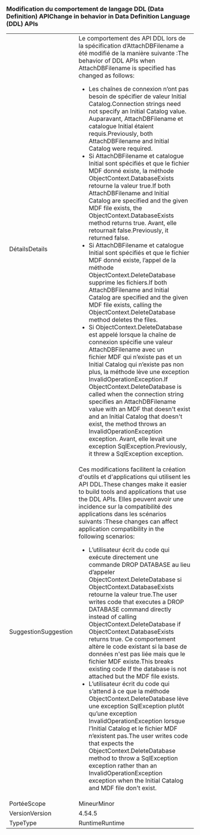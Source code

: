 ### <a name="change-in-behavior-in-data-definition-language-ddl-apis"></a><span data-ttu-id="74795-101">Modification du comportement de langage DDL (Data Definition) API</span><span class="sxs-lookup"><span data-stu-id="74795-101">Change in behavior in Data Definition Language (DDL) APIs</span></span>

|   |   |
|---|---|
|<span data-ttu-id="74795-102">Détails</span><span class="sxs-lookup"><span data-stu-id="74795-102">Details</span></span>|<span data-ttu-id="74795-103">Le comportement des API DDL lors de la spécification d’AttachDBFilename a été modifié de la manière suivante :</span><span class="sxs-lookup"><span data-stu-id="74795-103">The behavior of DDL APIs when AttachDBFilename is specified has changed as follows:</span></span><ul><li><span data-ttu-id="74795-104">Les chaînes de connexion n’ont pas besoin de spécifier de valeur Initial Catalog.</span><span class="sxs-lookup"><span data-stu-id="74795-104">Connection strings need not specify an Initial Catalog value.</span></span> <span data-ttu-id="74795-105">Auparavant, AttachDBFilename et catalogue Initial étaient requis.</span><span class="sxs-lookup"><span data-stu-id="74795-105">Previously, both AttachDBFilename and Initial Catalog were required.</span></span></li><li><span data-ttu-id="74795-106">Si AttachDBFilename et catalogue Initial sont spécifiés et que le fichier MDF donné existe, la méthode ObjectContext.DatabaseExists retourne la valeur true.</span><span class="sxs-lookup"><span data-stu-id="74795-106">If both AttachDBFilename and Initial Catalog are specified and the given MDF file exists, the ObjectContext.DatabaseExists method returns true.</span></span> <span data-ttu-id="74795-107">Avant, elle retournait false.</span><span class="sxs-lookup"><span data-stu-id="74795-107">Previously, it returned false.</span></span></li><li><span data-ttu-id="74795-108">Si AttachDBFilename et catalogue Initial sont spécifiés et que le fichier MDF donné existe, l’appel de la méthode ObjectContext.DeleteDatabase supprime les fichiers.</span><span class="sxs-lookup"><span data-stu-id="74795-108">If both AttachDBFilename and Initial Catalog are specified and the given MDF file exists, calling the ObjectContext.DeleteDatabase method deletes the files.</span></span></li><li><span data-ttu-id="74795-109">Si ObjectContext.DeleteDatabase est appelé lorsque la chaîne de connexion spécifie une valeur AttachDBFilename avec un fichier MDF qui n’existe pas et un Initial Catalog qui n’existe pas non plus, la méthode lève une exception InvalidOperationException.</span><span class="sxs-lookup"><span data-stu-id="74795-109">If ObjectContext.DeleteDatabase is called when the connection string specifies an AttachDBFilename value with an MDF that doesn't exist and an Initial Catalog that doesn't exist, the method throws an InvalidOperationException exception.</span></span> <span data-ttu-id="74795-110">Avant, elle levait une exception SqlException.</span><span class="sxs-lookup"><span data-stu-id="74795-110">Previously, it threw a SqlException exception.</span></span></li></ul>|
|<span data-ttu-id="74795-111">Suggestion</span><span class="sxs-lookup"><span data-stu-id="74795-111">Suggestion</span></span>|<span data-ttu-id="74795-112">Ces modifications facilitent la création d'outils et d'applications qui utilisent les API DDL.</span><span class="sxs-lookup"><span data-stu-id="74795-112">These changes make it easier to build tools and applications that use the DDL APIs.</span></span> <span data-ttu-id="74795-113">Elles peuvent avoir une incidence sur la compatibilité des applications dans les scénarios suivants :</span><span class="sxs-lookup"><span data-stu-id="74795-113">These changes can affect application compatibility in the following scenarios:</span></span><ul><li><span data-ttu-id="74795-114">L’utilisateur écrit du code qui exécute directement une commande DROP DATABASE au lieu d’appeler ObjectContext.DeleteDatabase si ObjectContext.DatabaseExists retourne la valeur true.</span><span class="sxs-lookup"><span data-stu-id="74795-114">The user writes code that executes a DROP DATABASE command directly instead of calling ObjectContext.DeleteDatabase if ObjectContext.DatabaseExists returns true.</span></span> <span data-ttu-id="74795-115">Ce comportement altère le code existant si la base de données n'est pas liée mais que le fichier MDF existe.</span><span class="sxs-lookup"><span data-stu-id="74795-115">This breaks existing code If the database is not attached but the MDF file exists.</span></span></li><li><span data-ttu-id="74795-116">L’utilisateur écrit du code qui s’attend à ce que la méthode ObjectContext.DeleteDatabase lève une exception SqlException plutôt qu’une exception InvalidOperationException lorsque l’Initial Catalog et le fichier MDF n’existent pas.</span><span class="sxs-lookup"><span data-stu-id="74795-116">The user writes code that expects the ObjectContext.DeleteDatabase method to throw a SqlException exception rather than an InvalidOperationException exception when the Initial Catalog and MDF file don't exist.</span></span></li></ul>|
|<span data-ttu-id="74795-117">Portée</span><span class="sxs-lookup"><span data-stu-id="74795-117">Scope</span></span>|<span data-ttu-id="74795-118">Mineur</span><span class="sxs-lookup"><span data-stu-id="74795-118">Minor</span></span>|
|<span data-ttu-id="74795-119">Version</span><span class="sxs-lookup"><span data-stu-id="74795-119">Version</span></span>|<span data-ttu-id="74795-120">4.5</span><span class="sxs-lookup"><span data-stu-id="74795-120">4.5</span></span>|
|<span data-ttu-id="74795-121">Type</span><span class="sxs-lookup"><span data-stu-id="74795-121">Type</span></span>|<span data-ttu-id="74795-122">Runtime</span><span class="sxs-lookup"><span data-stu-id="74795-122">Runtime</span></span>|

